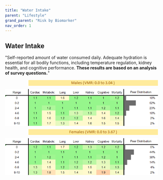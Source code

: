 ```yaml
---
title: "Water Intake"
parent: "Lifestyle"
grand_parent: "Risk by Biomarker"
nav_order: 1
---
```



## Water Intake


"Self-reported amount of water consumed daily. Adequate hydration is essential for all bodily functions, including temperature regulation, kidney health, and cognitive performance. **These results are based on an analysis of survey questions.**"

<div style="display: flex; flex-direction: column; gap: 10px;">

  <img src="/assets/images/vmrbiomarker_water_intake__male.png" alt="Water Intake VMR Male" style="margin-left: 15%">
  <img src="/assets/images/rr_water_intake__male.png" alt="Water Intake RR Male">

  <img src="/assets/images/vmrbiomarker_water_intake__female.png" alt="Water Intake VMR Female" style="margin-left: 15%; ">
  <img src="/assets/images/rr_water_intake__female.png" alt="Water Intake RR Female">

</div>



